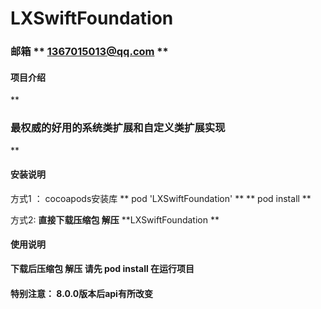 # LXSwiftFoundation

### 邮箱  ** 1367015013@qq.com **

#### 项目介绍
 **

###  最权威的好用的系统类扩展和自定义类扩展实现
** 

#### 安装说明
方式1 ： cocoapods安装库 
        ** pod 'LXSwiftFoundation' **
        ** pod install ** 

方式2:   **直接下载压缩包 解压**    **LXSwiftFoundation **   

#### 使用说明
 **下载后压缩包 解压   请先 pod install  在运行项目** 
  
  ####  特别注意： 8.0.0版本后api有所改变
